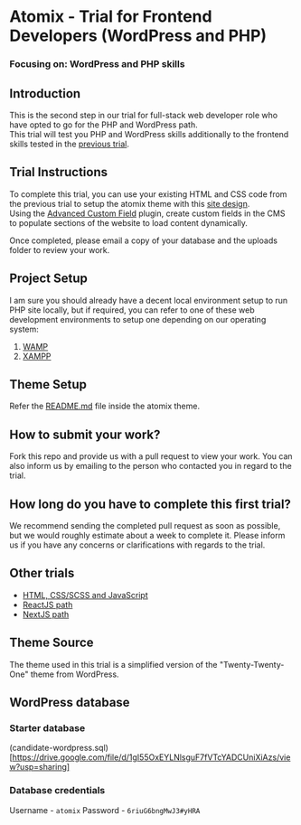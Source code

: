 # Atomix - Trial for Frontend Developers (WordPress and PHP)
### Focusing on: WordPress and PHP skills

## Introduction
This is the second step in our trial for full-stack web developer role who have opted to go for the PHP and WordPress path.\
This trial will test you PHP and WordPress skills additionally to the frontend skills tested in the [previous trial](https://github.com/atomixdesign/candidate-project-html-css).

## Trial Instructions
To complete this trial, you can use your existing HTML and CSS code from the previous trial to setup the atomix theme with this [site design](https://xd.adobe.com/view/9b96df8b-7468-4806-9b66-1a0cd6e30fa4-cec5/). \
Using the [Advanced Custom Field](https://www.advancedcustomfields.com/resources/) plugin, create custom fields in the CMS to populate sections of the website to load content dynamically.

Once completed, please email a copy of your database and the uploads folder to review your work.

## Project Setup
I am sure you should already have a decent local environment setup to run PHP site locally, but if required, you can refer to one of these web development environments to setup one depending on our operating system:
1. [WAMP](https://www.wampserver.com/en/)
2. [XAMPP](https://www.apachefriends.org/)

## Theme Setup

Refer the [README.md](https://github.com/atomixdesign/candidate-project-wordpress/tree/main/wp-content/themes/atomix) file inside the atomix theme.

## How to submit your work?
Fork this repo and provide us with a pull request to view your work. You can also inform us by emailing to the person who contacted you in regard to the trial.

## How long do you have to complete this first trial?
We recommend sending the completed pull request as soon as possible, but we would roughly estimate about a week to complete it. Please inform us if you have any concerns or clarifications with regards to the trial.

## Other trials
- [HTML, CSS/SCSS and JavaScript](https://github.com/atomixdesign/candidate-project-html-css)
- [ReactJS path](https://github.com/atomixdesign/candidate-project-react)
- [NextJS path](https://github.com/atomixdesign/candidate-project-next)

## Theme Source
The theme used in this trial is a simplified version of the "Twenty-Twenty-One" theme from WordPress.

## WordPress database
### Starter database 
(candidate-wordpress.sql)[https://drive.google.com/file/d/1gI55OxEYLNlsguF7fVTcYADCUniXiAzs/view?usp=sharing]

### Database credentials
Username - `atomix`
Password - `6riuG6bngMwJ3#yHRA`
